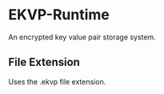# EKVP-Runtime
An encrypted key value pair storage system.

## File Extension
Uses the .ekvp file extension.
